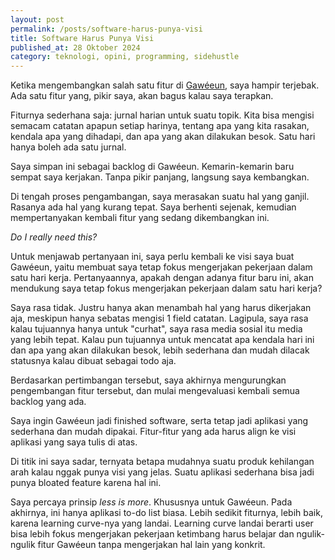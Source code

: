 ```yaml
---
layout: post
permalink: /posts/software-harus-punya-visi
title: Software Harus Punya Visi
published_at: 28 Oktober 2024
category: teknologi, opini, programming, sidehustle
---
```


Ketika mengembangkan salah satu fitur di [Gawéeun](https://gaweeun.my.id), saya hampir terjebak. Ada satu fitur yang, pikir saya, akan bagus kalau saya terapkan.

Fiturnya sederhana saja: jurnal harian untuk suatu topik. Kita bisa mengisi semacam catatan apapun setiap harinya, tentang apa yang kita rasakan, kendala apa yang dihadapi, dan apa yang akan dilakukan besok. Satu hari hanya boleh ada satu jurnal.

Saya simpan ini sebagai backlog di Gawéeun. Kemarin-kemarin baru sempat saya kerjakan. Tanpa pikir panjang, langsung saya kembangkan.

Di tengah proses pengambangan, saya merasakan suatu hal yang ganjil. Rasanya ada hal yang kurang tepat. Saya berhenti sejenak, kemudian mempertanyakan kembali fitur yang sedang dikembangkan ini.

*Do I really need this?*

Untuk menjawab pertanyaan ini, saya perlu kembali ke visi saya buat Gawéeun, yaitu membuat saya tetap fokus mengerjakan pekerjaan dalam satu hari kerja. Pertanyaannya, apakah dengan adanya fitur baru ini, akan mendukung saya tetap fokus mengerjakan pekerjaan dalam satu hari kerja?

Saya rasa tidak. Justru hanya akan menambah hal yang harus dikerjakan aja, meskipun hanya sebatas mengisi 1 field catatan. Lagipula, saya rasa kalau tujuannya hanya untuk "curhat", saya rasa media sosial itu media yang lebih tepat. Kalau pun tujuannya untuk mencatat apa kendala hari ini dan apa yang akan dilakukan besok, lebih sederhana dan mudah dilacak statusnya kalau dibuat sebagai todo aja.

Berdasarkan pertimbangan tersebut, saya akhirnya mengurungkan pengembangan fitur tersebut, dan mulai mengevaluasi kembali semua backlog yang ada.

Saya ingin Gawéeun jadi finished software, serta tetap jadi aplikasi yang sederhana dan mudah dipakai. Fitur-fitur yang ada harus align ke visi aplikasi yang saya tulis di atas.

Di titik ini saya sadar, ternyata betapa mudahnya suatu produk kehilangan arah kalau nggak punya visi yang jelas. Suatu aplikasi sederhana bisa jadi punya bloated feature karena hal ini.

Saya percaya prinsip *less is more*. Khususnya untuk Gawéeun. Pada akhirnya, ini hanya aplikasi to-do list biasa. Lebih sedikit fiturnya, lebih baik, karena learning curve-nya yang landai. Learning curve landai berarti user bisa lebih fokus mengerjakan pekerjaan ketimbang harus belajar dan ngulik-ngulik fitur Gawéeun tanpa mengerjakan hal lain yang konkrit.
